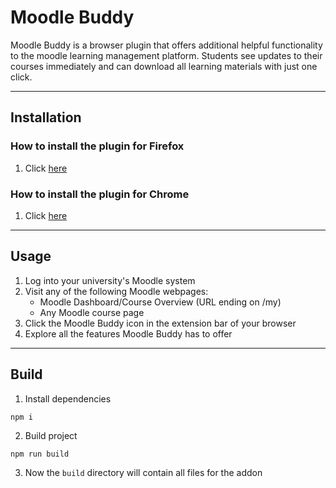 # Moodle Buddy

Moodle Buddy is a browser plugin that offers additional helpful functionality to the moodle learning management platform. Students see updates to their courses immediately and can download all learning materials with just one click.

---

## Installation

### How to install the plugin for **Firefox**

1. Click [here](https://addons.mozilla.org/en-US/firefox/addon/moodle-buddy/)

### How to install the plugin for **Chrome**

1. Click [here](https://chrome.google.com/webstore/detail/moodle-buddy/nomahjpllnbcpbggnpiehiecfbjmcaeo)

---

## Usage

1. Log into your university's Moodle system
2. Visit any of the following Moodle webpages:
    * Moodle Dashboard/Course Overview (URL ending on /my)
    * Any Moodle course page
3. Click the Moodle Buddy icon in the extension bar of your browser
4. Explore all the features Moodle Buddy has to offer

---

## Build

1. Install dependencies

```
npm i
```

2. Build project

```
npm run build
```

3. Now the `build` directory will contain all files for the addon